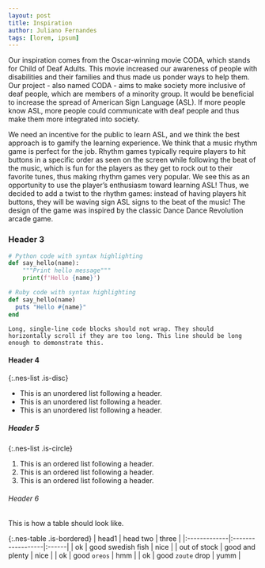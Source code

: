 ```yaml
---
layout: post
title: Inspiration
author: Juliano Fernandes
tags: [lorem, ipsum]
---
```


Our inspiration comes from the Oscar-winning movie CODA, which stands for Child of Deaf Adults. This movie increased our awareness of people with disabilities and their families and thus made us ponder ways to help them. Our project - also named CODA - aims to make society more inclusive of deaf people, which are members of a minority group. It would be beneficial to increase the spread of American Sign Language (ASL). If more people know ASL, more people could communicate with deaf people and thus make them more integrated into society. 

We need an incentive for the public to learn ASL, and we think the best approach is to gamify the learning experience. We think that a music rhythm game is perfect for the job. Rhythm games typically require players to hit buttons in a specific order as seen on the screen while following the beat of the music, which is fun for the players as they get to rock out to their favorite tunes, thus making rhythm games very popular. We see this as an opportunity to use the player’s enthusiasm toward learning ASL! Thus, we decided to add a twist to the rhythm games: instead of having players hit buttons, they will be waving sign ASL signs to the beat of the music! The design of the game was inspired by the classic Dance Dance Revolution arcade game.


### Header 3

```python
# Python code with syntax highlighting
def say_hello(name):
    """Print hello message"""
    print(f'Hello {name}')

```

```ruby
# Ruby code with syntax highlighting
def say_hello(name)
  puts "Hello #{name}"
end

```

```
Long, single-line code blocks should not wrap. They should horizontally scroll if they are too long. This line should be long enough to demonstrate this.
```

#### Header 4

{:.nes-list .is-disc}
*   This is an unordered list following a header.
*   This is an unordered list following a header.
*   This is an unordered list following a header.

##### Header 5

{:.nes-list .is-circle}
1.  This is an ordered list following a header.
2.  This is an ordered list following a header.
3.  This is an ordered list following a header.

###### Header 6

This is how a table should look like.

{:.nes-table .is-bordered}
| head1        | head two          | three |
|:-------------|:------------------|:------|
| ok           | good swedish fish | nice  |
| out of stock | good and plenty   | nice  |
| ok           | good `oreos`      | hmm   |
| ok           | good `zoute` drop | yumm  |

<br />
